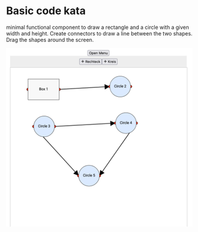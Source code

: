 # Basic code kata

minimal functional component to draw a rectangle and a circle
with a given width and height. Create connectors to draw a line
between the two shapes. Drag the shapes around the screen.



![kata-5.png](kata-5.png)